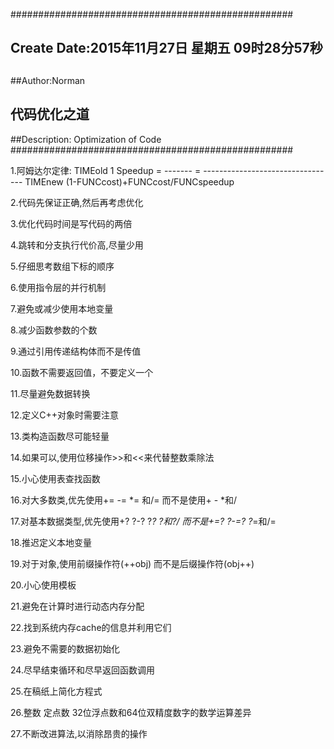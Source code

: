 ###################################################
## Create Date:2015年11月27日 星期五 09时28分57秒
##
##Author:Norman
## 代码优化之道
##Description: Optimization of Code
###################################################

1.阿姆达尔定律:
              TIMEold                 1
    Speedup = ------- = ---------------------------------
              TIMEnew   (1-FUNCcost)+FUNCcost/FUNCspeedup

2.代码先保证正确,然后再考虑优化

3.优化代码时间是写代码的两倍

4.跳转和分支执行代价高,尽量少用

5.仔细思考数组下标的顺序

6.使用指令层的并行机制

7.避免或减少使用本地变量

8.减少函数参数的个数

9.通过引用传递结构体而不是传值

10.函数不需要返回值，不要定义一个

11.尽量避免数据转换

12.定义C++对象时需要注意 

13.类构造函数尽可能轻量

14.如果可以,使用位移操作>>和<<来代替整数乘除法

15.小心使用表查找函数

16.对大多数类,优先使用+= -= *= 和/=  而不是使用+ - *和/

17.对基本数据类型,优先使用+? ?-? ?*? ?和?/  而不是+=? ?-=? ?*=和/=

18.推迟定义本地变量

19.对于对象,使用前缀操作符(++obj) 而不是后缀操作符(obj++)

20.小心使用模板

21.避免在计算时进行动态内存分配

22.找到系统内存cache的信息并利用它们

23.避免不需要的数据初始化

24.尽早结束循环和尽早返回函数调用

25.在稿纸上简化方程式

26.整数 定点数  32位浮点数和64位双精度数字的数学运算差异

27.不断改进算法,以消除昂贵的操作
